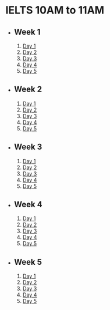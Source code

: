 # IELTS 10AM to 11AM

- ## Week 1

  1.  [Day 1](https://www.facebook.com/iCodeguru/videos/1153801598962788)
  2.  [Day 2](https://www.facebook.com/iCodeguru/videos/958423555859534)
  3.  [Day 3](https://www.facebook.com/iCodeguru/videos/764589922320509)
  4.  [Day 4](https://www.facebook.com/iCodeguru/videos/444733947917325)
  5.  [Day 5](https://www.facebook.com/iCodeguru/videos/3756772087895891)

- ## Week 2

   1. [Day 1](https://www.facebook.com/iCodeguru/videos/454487980447104)
   2. [Day 2](https://www.facebook.com/iCodeguru/videos/447022914507369)
   3. [Day 3](https://www.facebook.com/iCodeguru/videos/440172298699251)
   4. [Day 4](https://www.facebook.com/iCodeguru/videos/1161520004844242)
   5. [Day 5](https://www.facebook.com/iCodeguru/videos/806713310892112)

- ## Week 3

   1. [Day 1](https://www.facebook.com/iCodeguru/videos/1640909773403595)
   2. [Day 2](https://www.facebook.com/iCodeguru/videos/1385702845441186)
   3. [Day 3](https://www.facebook.com/iCodeguru/videos/454986217187500)
   4. [Day 4](https://www.facebook.com/iCodeguru/videos/1788708601608274)
   5. [Day 5](https://www.facebook.com/iCodeguru/videos/1212394043116979)

- ## Week 4

   1. [Day 1](https://www.facebook.com/iCodeguru/videos/1174242940401134)
   2. [Day 2](https://www.facebook.com/iCodeguru/videos/1105601420674355)
   3. [Day 3](https://www.facebook.com/iCodeguru/videos/407042885495656/)
   4. [Day 4](https://www.facebook.com/iCodeguru/videos/7029294930508734)
   5. [Day 5](https://www.facebook.com/iCodeguru/videos/458380100006529)

- ## Week 5

   1. [Day 1](https://www.facebook.com/iCodeguru/videos/989788089350865)
   2. [Day 2](https://www.facebook.com/iCodeguru/videos/1161744614859393)
   3. [Day 3](https://www.facebook.com/iCodeguru/videos/980768703742039)
   4. [Day 4](https://www.facebook.com/iCodeguru/videos/7688492674577845)
   5. [Day 5](https://www.facebook.com/iCodeguru/videos/1697693074388026)

<!-- - ## Week 6

   1. [Day 1](https://www.facebook.com/iCodeguru/videos/1173768783756740)
   2. [Day 2](https://www.facebook.com/iCodeguru/videos/420001517489085)
   3. [Day 3]()
   4. [Day 4]()
   5. [Day 5]() -->

<!-- - ## Week

   1. [Day 1]()
   2. [Day 2]()
   3. [Day 3]()
   4. [Day 4]()
   5. [Day 5]() -->
